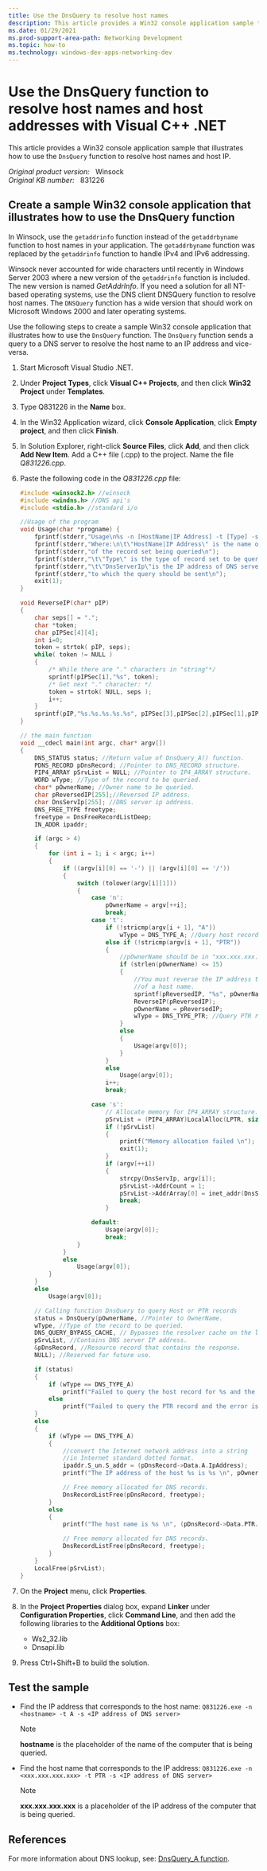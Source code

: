```yaml
---
title: Use the DnsQuery to resolve host names
description: This article provides a Win32 console application sample that illustrates how to use the DnsQuery function to send a query to a DNS server.
ms.date: 01/29/2021
ms.prod-support-area-path: Networking Development
ms.topic: how-to
ms.technology: windows-dev-apps-networking-dev
---
```

# Use the DnsQuery function to resolve host names and host addresses with Visual C++ .NET

This article provides a Win32 console application sample that illustrates how to use the `DnsQuery` function to resolve host names and host IP.

_Original product version:_ &nbsp; Winsock  
_Original KB number:_ &nbsp; 831226

## Create a sample Win32 console application that illustrates how to use the DnsQuery function

In Winsock, use the `getaddrinfo` function instead of the `getaddrbyname` function to host names in your application. The `getaddrbyname` function was replaced by the `getaddrinfo` function to handle IPv4 and IPv6 addressing.

Winsock never accounted for wide characters until recently in Windows Server 2003 where a new version of the `getaddrinfo` function is included. The new version is named *GetAddrInfo*. If you need a solution for all NT-based operating systems, use the DNS client DNSQuery function to resolve host names. The `DNSQuery` function has a wide version that should work on Microsoft Windows 2000 and later operating systems.

Use the following steps to create a sample Win32 console application that illustrates how to use the `DnsQuery` function. The `DnsQuery` function sends a query to a DNS server to resolve the host name to an IP address and vice-versa.

1. Start Microsoft Visual Studio .NET.
2. Under **Project Types**, click **Visual C++ Projects**, and then click **Win32 Project** under
 **Templates**.
3. Type Q831226 in the **Name** box.
4. In the Win32 Application wizard, click **Console Application**, click **Empty project**, and then click
 **Finish**.
5. In Solution Explorer, right-click **Source Files**, click **Add**, and then click **Add New Item**. Add a C++ file (.cpp) to the project. Name the file *Q831226.cpp*.
6. Paste the following code in the *Q831226.cpp* file:

    ```cpp
    #include <winsock2.h> //winsock
    #include <windns.h> //DNS api's
    #include <stdio.h> //standard i/o
    
    //Usage of the program
    void Usage(char *progname) {
        fprintf(stderr,"Usage\n%s -n [HostName|IP Address] -t [Type] -s [DnsServerIp]\n",progname);
        fprintf(stderr,"Where:\n\t\"HostName|IP Address\" is the name or IP address of the computer ");
        fprintf(stderr,"of the record set being queried\n");
        fprintf(stderr,"\t\"Type\" is the type of record set to be queried A or PTR\n");
        fprintf(stderr,"\t\"DnsServerIp\"is the IP address of DNS server (in dotted decimal notation)");
        fprintf(stderr,"to which the query should be sent\n");
        exit(1);
    }
    
    void ReverseIP(char* pIP)
    {
        char seps[] = ".";
        char *token;
        char pIPSec[4][4];
        int i=0;
        token = strtok( pIP, seps);
        while( token != NULL )
        {
            /* While there are "." characters in "string"*/
            sprintf(pIPSec[i],"%s", token);
            /* Get next "." character: */
            token = strtok( NULL, seps );
            i++;
        }
        sprintf(pIP,"%s.%s.%s.%s.%s", pIPSec[3],pIPSec[2],pIPSec[1],pIPSec[0],"IN-ADDR.ARPA");
    }
    
    // the main function 
    void __cdecl main(int argc, char* argv[])
    {
        DNS_STATUS status; //Return value of DnsQuery_A() function.
        PDNS_RECORD pDnsRecord; //Pointer to DNS_RECORD structure.
        PIP4_ARRAY pSrvList = NULL; //Pointer to IP4_ARRAY structure.
        WORD wType; //Type of the record to be queried.
        char* pOwnerName; //Owner name to be queried.
        char pReversedIP[255];//Reversed IP address.
        char DnsServIp[255]; //DNS server ip address.
        DNS_FREE_TYPE freetype;
        freetype = DnsFreeRecordListDeep;
        IN_ADDR ipaddr;
    
        if (argc > 4)
        {
            for (int i = 1; i < argc; i++)
            {
                if ((argv[i][0] == '-') || (argv[i][0] == '/'))
                {
                    switch (tolower(argv[i][1]))
                    {
                        case 'n':
                            pOwnerName = argv[++i];
                            break;
                        case 't':
                            if (!stricmp(argv[i + 1], "A"))
                                wType = DNS_TYPE_A; //Query host records to resolve a name.
                            else if (!stricmp(argv[i + 1], "PTR"))
                            {
                                //pOwnerName should be in "xxx.xxx.xxx.xxx" format
                                if (strlen(pOwnerName) <= 15)
                                {
                                    //You must reverse the IP address to request a Reverse Lookup 
                                    //of a host name.
                                    sprintf(pReversedIP, "%s", pOwnerName);
                                    ReverseIP(pReversedIP);
                                    pOwnerName = pReversedIP;
                                    wType = DNS_TYPE_PTR; //Query PTR records to resolve an IP address
                                }
                                else
                                {
                                    Usage(argv[0]);
                                }
                            }
                            else
                                Usage(argv[0]);
                            i++;
                            break;
    
                        case 's':
                            // Allocate memory for IP4_ARRAY structure.
                            pSrvList = (PIP4_ARRAY)LocalAlloc(LPTR, sizeof(IP4_ARRAY));
                            if (!pSrvList)
                            {
                                printf("Memory allocation failed \n");
                                exit(1);
                            }
                            if (argv[++i])
                            {
                                strcpy(DnsServIp, argv[i]);
                                pSrvList->AddrCount = 1;
                                pSrvList->AddrArray[0] = inet_addr(DnsServIp); //DNS server IP address
                                break;
                            }
    
                        default:
                            Usage(argv[0]);
                            break;
                    }
                }
                else
                    Usage(argv[0]);
            }
        }
        else
            Usage(argv[0]);
    
        // Calling function DnsQuery to query Host or PTR records 
        status = DnsQuery(pOwnerName, //Pointer to OwnerName. 
        wType, //Type of the record to be queried.
        DNS_QUERY_BYPASS_CACHE, // Bypasses the resolver cache on the lookup. 
        pSrvList, //Contains DNS server IP address.
        &pDnsRecord, //Resource record that contains the response.
        NULL); //Reserved for future use.
    
        if (status)
        {
            if (wType == DNS_TYPE_A)
                printf("Failed to query the host record for %s and the error is %d \n", pOwnerName, status);
            else
                printf("Failed to query the PTR record and the error is %d \n", status);
        }
        else
        {
            if (wType == DNS_TYPE_A)
            {
                //convert the Internet network address into a string
                //in Internet standard dotted format.
                ipaddr.S_un.S_addr = (pDnsRecord->Data.A.IpAddress);
                printf("The IP address of the host %s is %s \n", pOwnerName, inet_ntoa(ipaddr));
    
                // Free memory allocated for DNS records. 
                DnsRecordListFree(pDnsRecord, freetype);
            }
            else
            {
                printf("The host name is %s \n", (pDnsRecord->Data.PTR.pNameHost));
    
                // Free memory allocated for DNS records. 
                DnsRecordListFree(pDnsRecord, freetype);
            }
        }
        LocalFree(pSrvList);
    }
    ```

7. On the **Project** menu, click **Properties**.
8. In the **Project Properties** dialog box, expand **Linker** under **Configuration Properties**, click **Command Line**, and then add the following libraries to the **Additional Options** box:

   - Ws2_32.lib
   - Dnsapi.lib
9. Press Ctrl+Shift+B to build the solution.

## Test the sample

- Find the IP address that corresponds to the host name:
`Q831226.exe -n <hostname> -t A -s <IP address of DNS server>`  

    > [!NOTE]
    > **hostname** is the placeholder of the name of the computer that is being queried.

- Find the host name that corresponds to the IP address:
`Q831226.exe -n <xxx.xxx.xxx.xxx> -t PTR -s <IP address of DNS server>`

    > [!NOTE]
    > **xxx.xxx.xxx.xxx** is a placeholder of the IP address of the computer that is being queried.

## References

For more information about DNS lookup, see: [DnsQuery_A function](/windows/win32/api/windns/nf-windns-dnsquery_a).
